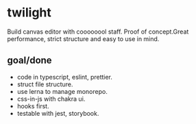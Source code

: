 # twilight

Build canvas editor with coooooool staff. Proof of concept.Great performance, strict structure and easy to use in mind.

## goal/done

- code in typescript, eslint, prettier.
- struct file structure.
- use lerna to manage monorepo.
- css-in-js with chakra ui.
- hooks first.
- testable with jest, storybook.
